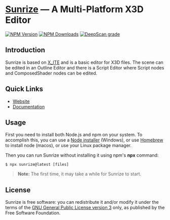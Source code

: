 # [Sunrize](https://create3000.github.io/sunrize/) — A Multi-Platform X3D Editor

[![NPM Version](https://img.shields.io/npm/v/sunrize)](https://www.npmjs.com/package/sunrize)
[![NPM Downloads](https://img.shields.io/npm/dm/sunrize)](https://npmtrends.com/sunrize)
[![DeepScan grade](https://deepscan.io/api/teams/23540/projects/26817/branches/855450/badge/grade.svg)](https://deepscan.io/dashboard#view=project&tid=23540&pid=26817&bid=855450)

## Introduction

Sunrize is based on [X_ITE](https://create3000.github.io/x_ite/) and is a basic editor for X3D files. The scene can be edited in an Outline Editor and there is a Script Editor where Script nodes and ComposedShader nodes can be edited.

## Quick Links

* [Website](https://create3000.github.io/sunrize/)
* [Documentation](https://create3000.github.io/sunrize/documentation/)

## Usage

First you need to install both Node.js and npm on your system. To accomplish this, you can use a [Node installer](https://nodejs.org/en/download/) (Windows), or use [Homebrew](https://brew.sh) to install node (macos), or use your Linux package manager.

Then you can run Sunrize without installing it using npm's **npx** command:

```console
$ npx sunrize@latest [files]
```

>**Note:** The first time, it may take a while for Sunrize to start.

## License

Sunrize is free software: you can redistribute it and/or modify it under the terms of the [GNU General Public License version 3](LICENSE.md) only, as published by the Free Software Foundation.
